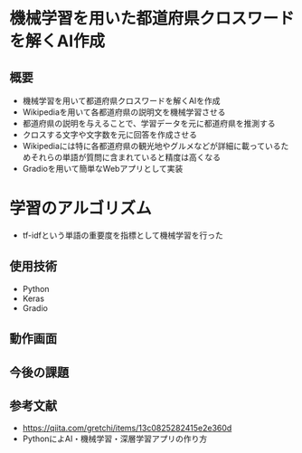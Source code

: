 # 機械学習を用いた都道府県クロスワードを解くAI作成

## 概要
* 機械学習を用いて都道府県クロスワードを解くAIを作成
* Wikipediaを用いて各都道府県の説明文を機械学習させる
* 都道府県の説明を与えることで、学習データを元に都道府県を推測する
* クロスする文字や文字数を元に回答を作成させる
* Wikipediaには特に各都道府県の観光地やグルメなどが詳細に載っているためそれらの単語が質問に含まれていると精度は高くなる
* Gradioを用いて簡単なWebアプリとして実装

# 学習のアルゴリズム
* tf-idfという単語の重要度を指標として機械学習を行った

## 使用技術
* Python
* Keras
* Gradio

## 動作画面

## 今後の課題

## 参考文献
* https://qiita.com/gretchi/items/13c0825282415e2e360d
* PythonによAI・機械学習・深層学習アプリの作り方

